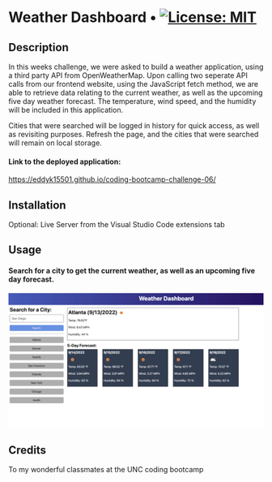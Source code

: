 # Weather Dashboard • [![License: MIT](https://img.shields.io/badge/License-MIT-yellow.svg)](https://opensource.org/licenses/MIT)

## Description
In this weeks challenge, we were asked to build a weather application, using a third party API from OpenWeatherMap. Upon calling two seperate API calls from our frontend website, using the JavaScript fetch method, we are able to retrieve data relating to the current weather, as well as the upcoming five day weather forecast. The temperature, wind speed, and the humidity will be included in this application.

Cities that were searched will be logged in history for quick access, as well as revisiting purposes. Refresh the page, and the cities that were searched will remain on local storage.

#### Link to the deployed application:
https://eddyk15501.github.io/coding-bootcamp-challenge-06/

## Installation
Optional: Live Server from the Visual Studio Code extensions tab

## Usage

#### Search for a city to get the current weather, as well as an upcoming five day forecast.

![alt text](./assets/images/06-server-side-apis-homework-demo%20(1).png)

## Credits
To my wonderful classmates at the UNC coding bootcamp
